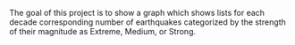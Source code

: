 The goal of this project is to show a graph which shows lists for each decade corresponding number of earthquakes categorized by the strength of their magnitude as Extreme, Medium, or Strong.
